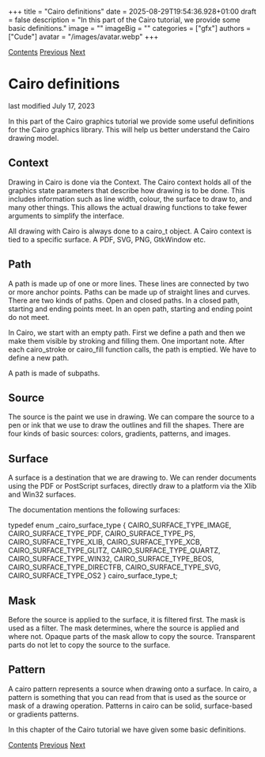 +++
title = "Cairo definitions"
date = 2025-08-29T19:54:36.928+01:00
draft = false
description = "In this part of the Cairo tutorial, we provide some basic definitions."
image = ""
imageBig = ""
categories = ["gfx"]
authors = ["Cude"]
avatar = "/images/avatar.webp"
+++

[Contents](..)
[Previous](../cairolib/)
[Next](../cairobackends/)

# Cairo definitions

last modified July 17, 2023

In this part of the Cairo graphics tutorial we provide some useful definitions
for the Cairo graphics library. This will help us better understand the Cairo
drawing model.

## Context

Drawing in Cairo is done via the Context. The Cairo 
context holds all of the graphics state parameters that describe how drawing 
is to be done. This includes information such as line width, colour, the surface 
to draw to, and many other things. This allows the actual drawing functions to 
take fewer arguments to simplify the interface. 

All drawing with Cairo is always done to a cairo_t object. A Cairo context is 
tied to a specific surface. A PDF, SVG, PNG, GtkWindow etc.

## Path

A path is made up of one or more lines. These lines are connected by two or 
more anchor points. Paths can be made up of straight lines and curves. There are 
two kinds of paths. Open and closed paths. In a closed path, starting and ending 
points meet. In an open path, starting and ending point do not meet. 

In Cairo, we start with an empty path. First we define a path and then we make 
them visible by stroking and filling them. One important note. After each 
cairo_stroke or cairo_fill 
function calls, the path is emptied. We have to define a new path. 

A path is made of subpaths.

## Source

The source is the paint we use in drawing. We can compare the source to a pen or
ink that we use to draw the outlines and fill the shapes. There are four kinds
of basic sources: colors, gradients, patterns, and images.

## Surface

A surface is a destination that we are drawing to. We can render documents using
the PDF or PostScript surfaces, directly draw to a platform via the Xlib and
Win32 surfaces. 

The documentation mentions the following surfaces:

typedef enum _cairo_surface_type {
  CAIRO_SURFACE_TYPE_IMAGE,
  CAIRO_SURFACE_TYPE_PDF,
  CAIRO_SURFACE_TYPE_PS,
  CAIRO_SURFACE_TYPE_XLIB,
  CAIRO_SURFACE_TYPE_XCB,
  CAIRO_SURFACE_TYPE_GLITZ,
  CAIRO_SURFACE_TYPE_QUARTZ,
  CAIRO_SURFACE_TYPE_WIN32,
  CAIRO_SURFACE_TYPE_BEOS,
  CAIRO_SURFACE_TYPE_DIRECTFB,
  CAIRO_SURFACE_TYPE_SVG,
  CAIRO_SURFACE_TYPE_OS2
} cairo_surface_type_t;

## Mask

Before the source is applied to the surface, it is filtered first. The mask 
is used as a filter. The mask determines, where the source is applied and 
where not. Opaque parts of the mask allow to copy the source. Transparent parts do not
let to copy the source to the surface. 

## Pattern

A cairo pattern represents a source when drawing onto a surface.
In cairo, a pattern is something that you can read from that is used as the 
source or mask of a drawing operation. Patterns in cairo can be solid, 
surface-based or gradients patterns.

In this chapter of the Cairo tutorial we have given some basic definitions. 

[Contents](..) 
[Previous](../cairolib/)
[Next](../cairobackends/)